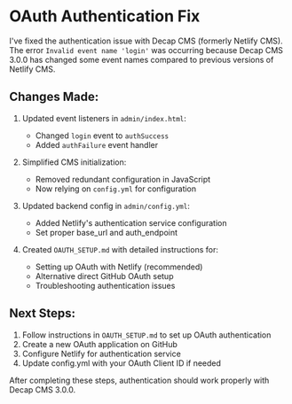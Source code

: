 # OAuth Authentication Fix

I've fixed the authentication issue with Decap CMS (formerly Netlify CMS). The error `Invalid event name 'login'` was occurring because Decap CMS 3.0.0 has changed some event names compared to previous versions of Netlify CMS.

## Changes Made:

1. Updated event listeners in `admin/index.html`:
   - Changed `login` event to `authSuccess`
   - Added `authFailure` event handler
   
2. Simplified CMS initialization:
   - Removed redundant configuration in JavaScript
   - Now relying on `config.yml` for configuration

3. Updated backend config in `admin/config.yml`:
   - Added Netlify's authentication service configuration
   - Set proper base_url and auth_endpoint

4. Created `OAUTH_SETUP.md` with detailed instructions for:
   - Setting up OAuth with Netlify (recommended)
   - Alternative direct GitHub OAuth setup
   - Troubleshooting authentication issues

## Next Steps:

1. Follow instructions in `OAUTH_SETUP.md` to set up OAuth authentication
2. Create a new OAuth application on GitHub
3. Configure Netlify for authentication service
4. Update config.yml with your OAuth Client ID if needed

After completing these steps, authentication should work properly with Decap CMS 3.0.0.
